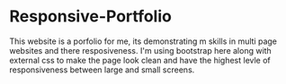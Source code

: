 # Responsive-Portfolio
This website is a porfolio for me, its demonstrating m skills in multi page websites and there resposiveness. I'm using bootstrap here along with external css to make the page look clean and have the highest levle of responsiveness between large and small screens.